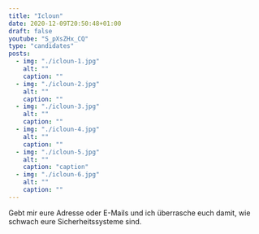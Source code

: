 ```yaml
---
title: "Icloun"
date: 2020-12-09T20:50:48+01:00
draft: false
youtube: "S_pXsZHx_CQ"
type: "candidates"
posts:
  - img: "./icloun-1.jpg"
    alt: ""
    caption: ""
  - img: "./icloun-2.jpg"
    alt: ""
    caption: ""
  - img: "./icloun-3.jpg"
    alt: ""
    caption: ""
  - img: "./icloun-4.jpg"
    alt: ""
    caption: ""
  - img: "./icloun-5.jpg"
    alt: ""
    caption: "caption"
  - img: "./icloun-6.jpg"
    alt: ""
    caption: ""
---
```

Gebt mir eure Adresse oder E-Mails und ich überrasche euch damit, wie schwach eure Sicherheitssysteme sind.
